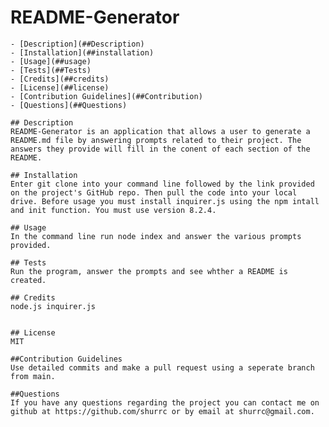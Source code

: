 # README-Generator

    - [Description](##Description)
    - [Installation](##installation)
    - [Usage](##usage)
    - [Tests](##Tests)
    - [Credits](##credits)
    - [License](##license)
    - [Contribution Guidelines](##Contribution)
    - [Questions](##Questions)

    ## Description
    README-Generator is an application that allows a user to generate a README.md file by answering prompts related to their project. The answers they provide will fill in the conent of each section of the README.
    
    ## Installation 
    Enter git clone into your command line followed by the link provided on the project's GitHub repo. Then pull the code into your local drive. Before usage you must install inquirer.js using the npm intall and init function. You must use version 8.2.4. 
     
    ## Usage 
    In the command line run node index and answer the various prompts provided.

    ## Tests
    Run the program, answer the prompts and see whther a README is created.

    ## Credits 
    node.js inquirer.js

    
    ## License 
    MIT

    ##Contribution Guidelines 
    Use detailed commits and make a pull request using a seperate branch from main.

    ##Questions 
    If you have any questions regarding the project you can contact me on github at https://github.com/shurrc or by email at shurrc@gmail.com. 





    